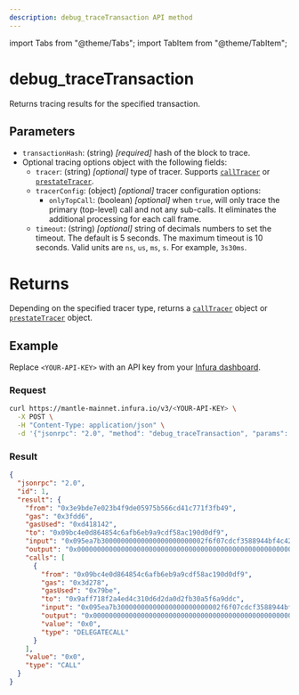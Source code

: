 ```yaml
---
description: debug_traceTransaction API method
---
```


import Tabs from "@theme/Tabs";
import TabItem from "@theme/TabItem";

# debug_traceTransaction

Returns tracing results for the specified transaction.

## Parameters

- `transactionHash`: (string) _[required]_ hash of the block to trace.
- Optional tracing options object with the following fields:
  - `tracer`: (string) _[optional]_ type of tracer. Supports [`callTracer`](index.md#calltracer) or
    [`prestateTracer`](index.md##prestatetracer).
  - `tracerConfig`: (object) _[optional]_ tracer configuration options:
    - `onlyTopCall`: (boolean) _[optional]_ when `true`, will only trace the primary (top-level) call and not any
      sub-calls. It eliminates the additional processing for each call frame.
  - `timeout`: (string) _[optional]_ string of decimals numbers to set the timeout. The default is 5 seconds. The maximum
    timeout is 10 seconds. Valid units are `ns`, `us`, `ms`, `s`. For example, `3s30ms`.

# Returns

Depending on the specified tracer type, returns a [`callTracer`](index.md##calltracer) object or
[`prestateTracer`](index.md#prestatetracer) object.

## Example

Replace `<YOUR-API-KEY>` with an API key from your [Infura dashboard](https://infura.io/dashboard).

### Request

<Tabs>
  <TabItem value="cURL" label="cURL" default>

```bash
curl https://mantle-mainnet.infura.io/v3/<YOUR-API-KEY> \
  -X POST \
  -H "Content-Type: application/json" \
  -d '{"jsonrpc": "2.0", "method": "debug_traceTransaction", "params": ["0xdcecf3f9fc68c92276d6c4b40c17b185f8a3fcb9d1a959a495d38d480782404b", {"tracer": "callTracer"}], "id": 1}'
```

  </TabItem>
</Tabs>

### Result

```json
{
  "jsonrpc": "2.0",
  "id": 1,
  "result": {
    "from": "0x3e9bde7e023b4f9de05975b566cd41c771f3fb49",
    "gas": "0x3fdd6",
    "gasUsed": "0xd418142",
    "to": "0x09bc4e0d864854c6afb6eb9a9cdf58ac190d0df9",
    "input": "0x095ea7b30000000000000000000000002f6f07cdcf3588944bf4c42ac74ff24bf56e7590ffffffffffffffffffffffffffffffffffffffffffffffffffffffffffffffff",
    "output": "0x0000000000000000000000000000000000000000000000000000000000000001",
    "calls": [
      {
        "from": "0x09bc4e0d864854c6afb6eb9a9cdf58ac190d0df9",
        "gas": "0x3d278",
        "gasUsed": "0x79be",
        "to": "0x9aff718f2a4ed4c310d6d2da0d2fb30a5f6a9ddc",
        "input": "0x095ea7b30000000000000000000000002f6f07cdcf3588944bf4c42ac74ff24bf56e7590ffffffffffffffffffffffffffffffffffffffffffffffffffffffffffffffff",
        "output": "0x0000000000000000000000000000000000000000000000000000000000000001",
        "value": "0x0",
        "type": "DELEGATECALL"
      }
    ],
    "value": "0x0",
    "type": "CALL"
  }
}
```
